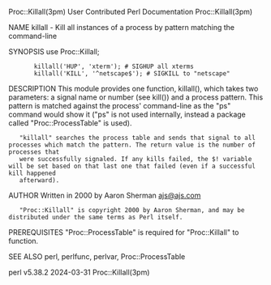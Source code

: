 Proc::Killall(3pm)					      User Contributed Perl Documentation					    Proc::Killall(3pm)

NAME
       killall - Kill all instances of a process by pattern matching the command-line

SYNOPSIS
	       use Proc::Killall;

	       killall('HUP', 'xterm'); # SIGHUP all xterms
	       killall('KILL', '^netscape$'); # SIGKILL to "netscape"

DESCRIPTION
       This module provides one function, killall(), which takes two parameters: a signal name or number (see kill()) and a process pattern. This pattern is
       matched against the process' command-line as the "ps" command would show it ("ps" is not used internally, instead a package called "Proc::ProcessTable"
       is used).

       "killall" searches the process table and sends that signal to all processes which match the pattern. The return value is the number of processes that
       were successfully signaled. If any kills failed, the $! variable will be set based on that last one that failed (even if a successful kill happened
       afterward).

AUTHOR
       Written in 2000 by Aaron Sherman <ajs@ajs.com>

       "Proc::Killall" is copyright 2000 by Aaron Sherman, and may be distributed under the same terms as Perl itself.

PREREQUISITES
       "Proc::ProcessTable" is required for "Proc::Killall" to function.

SEE ALSO
       perl, perlfunc, perlvar, Proc::ProcessTable

perl v5.38.2								  2024-03-31							    Proc::Killall(3pm)
